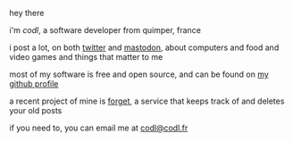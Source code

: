hey there

i'm <em class='codl'>codl</em>, a software developer from quimper, france

i post a lot, on both [twitter][] and [mastodon][], about computers and food and video games and things that matter to me

most of my software is free and open source, and can be found on [my github profile][]

a recent project of mine is [forget][], a service that keeps track of and deletes your old posts

if you need to, you can email me at <codl@codl.fr>

[twitter]: https://twitter.com/codl
[mastodon]: https://chitter.xyz/@codl
[my github profile]: https://github.com/codl
[forget]: https://forget.codl.fr/about/
